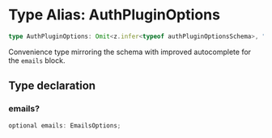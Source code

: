 # Type Alias: AuthPluginOptions

```ts
type AuthPluginOptions: Omit<z.infer<typeof authPluginOptionsSchema>, "emails"> & object;
```

Convenience type mirroring the schema with improved autocomplete for the `emails` block.

## Type declaration

### emails?

```ts
optional emails: EmailsOptions;
```
